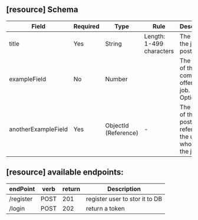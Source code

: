 ## [resource] Schema

| Field               | Required | Type                 | Rule                     | Description                                                           |
| ------------------- | -------- | -------------------- | ------------------------ | --------------------------------------------------------------------- |
| title               | Yes      | String               | Length: 1-499 characters | The title of the job post.                                            |
| exampleField        | No       | Number               |                          | The name of the company offering the job. Optional.                   |
| anotherExampleField | Yes      | ObjectId (Reference) | -                        | The owner of the job post. It references the user who posted the job. |

## [resource] available endpoints:

| endPoint  | verb | return | Description                    |
| --------- | ---- | ------ | ------------------------------ |
| /register | POST | 201    | register user to stor it to DB |
| /login    | POST | 202    | return a token                 |
